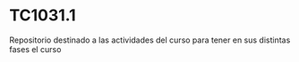 # TC1031.1
Repositorio destinado a las actividades del curso para tener en sus distintas fases el curso 
